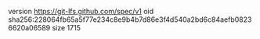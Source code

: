 version https://git-lfs.github.com/spec/v1
oid sha256:228064fb65a5f77e234c8e9b4b7d86e3f4d540a2bd6c84aefb08236620a06589
size 1715
